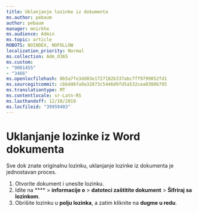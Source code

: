 ```yaml
---
title: Uklanjanje lozinke iz dokumenta
ms.author: pebaum
author: pebaum
manager: mnirkhe
ms.audience: Admin
ms.topic: article
ROBOTS: NOINDEX, NOFOLLOW
localization_priority: Normal
ms.collection: Adm_O365
ms.custom:
- "9001455"
- "3466"
ms.openlocfilehash: 0b5a7fe3dd03e1727182b337abc7ff9799052fd1
ms.sourcegitcommit: cbbd46fa9a32873c5446d9fd5a532cea0300b795
ms.translationtype: MT
ms.contentlocale: sr-Latn-RS
ms.lasthandoff: 12/10/2019
ms.locfileid: "39959403"
---
```

# <a name="remove-a-password-from-a-word-document"></a>Uklanjanje lozinke iz Word dokumenta

Sve dok znate originalnu lozinku, uklanjanje lozinke iz dokumenta je jednostavan proces.

1. Otvorite dokument i unesite lozinku.
2. Idite na **** > **informacije o** > **datoteci zaštitite dokument** > **Šifriraj sa lozinkom**.
3. Obrišite lozinku u **polju lozinka**, a zatim kliknite na **dugme u redu**.